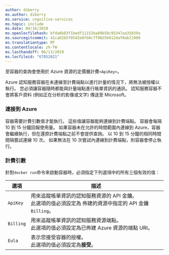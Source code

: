 ```yaml
---
author: diberry
ms.author: diberry
ms.service: cognitive-services
ms.topic: include
ms.date: 04/16/2019
ms.openlocfilehash: bfda8b83f1bedf11151ba89b58c95347aa35839a
ms.sourcegitcommit: 41ca82b5f95d2e07b0c7f9025b912daf0ab21909
ms.translationtype: MT
ms.contentlocale: zh-TW
ms.lasthandoff: 06/13/2019
ms.locfileid: "67052021"
---
```

至容器的查詢會使用於 Azure 資源的定價層計費`<ApiKey>`。

Azure 認知服務容器在未連線至計費端點以進行計量的情況下，將無法被授權以執行。 您必須讓容器隨時都能與計量端點進行帳單資訊的通訊。 認知服務容器不會將客戶資料 (例如正在分析的影像或文字) 傳送至 Microsoft。 

### <a name="connect-to-azure"></a>連接到 Azure

容器需要計費引數值才能執行。 這些值讓容器能夠連線到計費端點。 容器會每隔 10 到 15 分鐘回報使用量。 如果容器未在允許的時間範圍內連線到 Azure，容器會繼續執行，但在還原計費端點之前不會提供查詢。 以 10 到 15 分鐘的相同時間間隔嘗試連線 10 次。 如果無法在 10 次嘗試內連線到計費端點，則容器會停止執行。 

### <a name="billing-arguments"></a>計費引數

針對`docker run`命令來啟動容器時，必須指定下列選項中的所有三個有效的值：

| 選項 | 描述 |
|--------|-------------|
| `ApiKey` | 用來追蹤帳單資訊的認知服務資源的 API 金鑰。<br/>此選項的值必須設定為 佈建的資源中指定的 API 金鑰`Billing`。 |
| `Billing` | 用來追蹤帳單資訊的認知服務資源端點。<br/>此選項的值必須設定為已佈建 Azure 資源的端點 URI。|
| `Eula` | 表示您接受容器的授權。<br/>此選項的值必須設定為**接受**。 |


